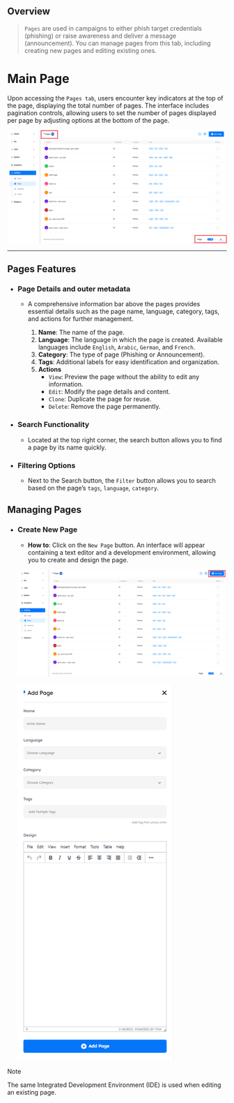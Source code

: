 ## Overview

> `Pages` are used in campaigns to either phish target credentials (phishing) or raise awareness and deliver a message (announcement). You can manage pages from this tab, including creating new pages and editing existing ones.

# Main Page

Upon accessing the `Pages tab`, users encounter key indicators at the top of the page, displaying the total number of pages. The interface includes pagination controls, allowing users to set the number of pages displayed per page by adjusting options at the bottom of the page.

![utilities-Phish pages main!](../../assets/utilities/pages/main.png "utilities-Phish pages main")

---

## Pages Features

- ### Page Details and outer metadata

    - A comprehensive information bar above the pages provides essential details such as the page name, language, category, tags, and actions for further management.

        1. **Name**: The name of the page.
        2. **Language**: The language in which the page is created. Available languages include `English`, `Arabic`, `German`, and `French`.
        3. **Category**: The type of page (Phishing or Announcement).
        4. **Tags**: Additional labels for easy identification and organization.
        5. **Actions**
            - `View`: Preview the page without the ability to edit any information.
            - `Edit`: Modify the page details and content.
            - `Clone`: Duplicate the page for reuse.
            - `Delete`: Remove the page permanently.

- ### Search Functionality

    - Located at the top right corner, the search button allows you to find a page by its name quickly.

- ### Filtering Options

    - Next to the Search button, the `Filter` button allows you to search based on the page’s `tags`, `language`, `category`.

## Managing Pages
- ### Create New Page

    - **How to**: Click on the `New Page` button. An interface will appear containing a text editor and a development environment, allowing you to create and design the page.

    ![utilities-Phish pages add button!](../../assets/utilities/pages/new_page_button.png "utilities-Phish pages add button")

    ![utilities-Phish pages new add page!](../../assets/utilities/pages/new_add_page.png "utilities-Phish pages new add page")

> [!NOTE]
> The same Integrated Development Environment (IDE) is used when editing an existing page.
